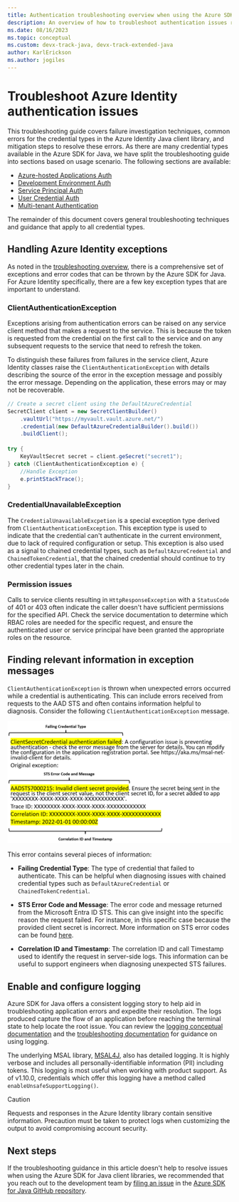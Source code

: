 ```yaml
---
title: Authentication troubleshooting overview when using the Azure SDK for Java
description: An overview of how to troubleshoot authentication issues related to using the Azure SDK for Java
ms.date: 08/16/2023
ms.topic: conceptual
ms.custom: devx-track-java, devx-track-extended-java
author: KarlErickson
ms.author: jogiles
---
```


# Troubleshoot Azure Identity authentication issues

This troubleshooting guide covers failure investigation techniques, common errors for the credential types in the Azure Identity Java client library, and mitigation steps to resolve these errors. As there are many credential types available in the Azure SDK for Java, we have split the troubleshooting guide into sections based on usage scenario. The following sections are available:

* [Azure-hosted Applications Auth](troubleshooting-authentication-azure-hosted.md)
* [Development Environment Auth](troubleshooting-authentication-dev-env.md)
* [Service Principal Auth](troubleshooting-authentication-service-principal.md)
* [User Credential Auth](troubleshooting-authentication-user-credential.md)
* [Multi-tenant Authentication](troubleshooting-authentication-multi-tenant.md)

The remainder of this document covers general troubleshooting techniques and guidance that apply to all credential types.

## Handling Azure Identity exceptions

As noted in the [troubleshooting overview](troubleshooting-overview.md#exception-handling-in-the-azure-sdk-for-java), there is a comprehensive set of exceptions and error codes that can be thrown by the Azure SDK for Java. For Azure Identity specifically, there are a few key exception types that are important to understand.

### ClientAuthenticationException

Exceptions arising from authentication errors can be raised on any service client method that makes a request to the service. This is because the token is requested from the credential on the first call to the service and on any subsequent requests to the service that need to refresh the token.

To distinguish these failures from failures in the service client, Azure Identity classes raise the `ClientAuthenticationException` with details describing the source of the error in the exception message and possibly the error message. Depending on the application, these errors may or may not be recoverable.

```java
// Create a secret client using the DefaultAzureCredential
SecretClient client = new SecretClientBuilder()
    .vaultUrl("https://myvault.vault.azure.net/")
    .credential(new DefaultAzureCredentialBuilder().build())
    .buildClient();

try {
    KeyVaultSecret secret = client.geSecret("secret1");
} catch (ClientAuthenticationException e) {
    //Handle Exception
    e.printStackTrace();
}
```

### CredentialUnavailableException

The `CredentialUnavailableExcpetion` is a special exception type derived from `ClientAuthenticationException`. This exception type is used to indicate that the credential can't authenticate in the current environment, due to lack of required configuration or setup. This exception is also used as a signal to chained credential types, such as `DefaultAzureCredential` and `ChainedTokenCredential`, that the chained credential should continue to try other credential types later in the chain.

### Permission issues

Calls to service clients resulting in `HttpResponseException` with a `StatusCode` of 401 or 403 often indicate the caller doesn't have sufficient permissions for the specified API. Check the service documentation to determine which RBAC roles are needed for the specific request, and ensure the authenticated user or service principal have been granted the appropriate roles on the resource.

## Finding relevant information in exception messages

`ClientAuthenticationException` is thrown when unexpected errors occurred while a credential is authenticating. This can include errors received from requests to the AAD STS and often contains information helpful to diagnosis. Consider the following `ClientAuthenticationException` message.

![ClientAuthenticationException Message Example](https://raw.githubusercontent.com/Azure/azure-sdk-for-net/main/sdk/identity/Azure.Identity/images/AuthFailedErrorMessageExample.png)

This error contains several pieces of information:

* **Failing Credential Type**: The type of credential that failed to authenticate. This can be helpful when diagnosing issues with chained credential types such as `DefaultAzureCredential` or `ChainedTokenCredential`.

* **STS Error Code and Message**: The error code and message returned from the Microsoft Entra ID STS. This can give insight into the specific reason the request failed. For instance, in this specific case because the provided client secret is incorrect. More information on STS error codes can be found [here](/azure/active-directory/develop/reference-aadsts-error-codes#aadsts-error-codes).

* **Correlation ID and Timestamp**: The correlation ID and call Timestamp used to identify the request in server-side logs. This information can be useful to support engineers when diagnosing unexpected STS failures.

## Enable and configure logging

Azure SDK for Java offers a consistent logging story to help aid in troubleshooting application errors and expedite their resolution. The logs produced capture the flow of an application before reaching the terminal state to help locate the root issue. You can review the [logging conceptual documentation](logging-overview.md) and the [troubleshooting documentation](troubleshooting-overview.md) for guidance on using logging.

The underlying MSAL library, [MSAL4J](https://github.com/AzureAD/microsoft-authentication-library-for-java), also has detailed logging. It is highly verbose and includes all personally-identifiable information (PII) including tokens. This logging is most useful when working with product support. As of v1.10.0, credentials which offer this logging have a method called `enableUnsafeSupportLogging()`.

> [!CAUTION]
> Requests and responses in the Azure Identity library contain sensitive information. Precaution must be taken to protect logs when customizing the output to avoid compromising account security.

## Next steps

If the troubleshooting guidance in this article doesn't help to resolve issues when using the Azure SDK for Java client libraries, we recommended that you reach out to the development team by [filing an issue](https://github.com/Azure/azure-sdk-for-java/issues/new/choose) in the [Azure SDK for Java GitHub repository](https://github.com/Azure/azure-sdk-for-java).
